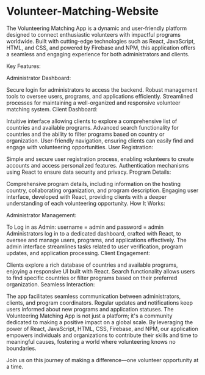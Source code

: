 # Volunteer-Matching-Website

The Volunteering Matching App is a dynamic and user-friendly platform designed to connect enthusiastic volunteers with impactful programs worldwide. Built with cutting-edge technologies such as React, JavaScript, HTML, and CSS, and powered by Firebase and NPM, this application offers a seamless and engaging experience for both administrators and clients.

Key Features:

Administrator Dashboard:

Secure login for administrators to access the backend.
Robust management tools to oversee users, programs, and applications efficiently.
Streamlined processes for maintaining a well-organized and responsive volunteer matching system.
Client Dashboard:

Intuitive interface allowing clients to explore a comprehensive list of countries and available programs.
Advanced search functionality for countries and the ability to filter programs based on country or organization.
User-friendly navigation, ensuring clients can easily find and engage with volunteering opportunities.
User Registration:

Simple and secure user registration process, enabling volunteers to create accounts and access personalized features.
Authentication mechanisms using React to ensure data security and privacy.
Program Details:

Comprehensive program details, including information on the hosting country, collaborating organization, and program description.
Engaging user interface, developed with React, providing clients with a deeper understanding of each volunteering opportunity.
How It Works:

Administrator Management:

To Log in as Admin: username = admin and password = admin
Administrators log in to a dedicated dashboard, crafted with React, to oversee and manage users, programs, and applications effectively.
The admin interface streamlines tasks related to user verification, program updates, and application processing.
Client Engagement:

Clients explore a rich database of countries and available programs, enjoying a responsive UI built with React.
Search functionality allows users to find specific countries or filter programs based on their preferred organization.
Seamless Interaction:

The app facilitates seamless communication between administrators, clients, and program coordinators.
Regular updates and notifications keep users informed about new programs and application statuses.
The Volunteering Matching App is not just a platform; it's a community dedicated to making a positive impact on a global scale. By leveraging the power of React, JavaScript, HTML, CSS, Firebase, and NPM, our application empowers individuals and organizations to contribute their skills and time to meaningful causes, fostering a world where volunteering knows no boundaries.

Join us on this journey of making a difference—one volunteer opportunity at a time.

